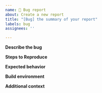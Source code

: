 ```yaml
---
name: 🐞 Bug report
about: Create a new report
title: "[Bug] the summary of your report"
labels: bug
assignees: ''

---
```


**Describe the bug**  
<!-- A clear and concise description of what the bug is -->

**Steps to Reproduce**  
<!-- Steps or code to reproduce the behavior -->

**Expected behavior**  
<!-- A clear and concise description of what you expected to happen -->

**Build environment**

<!--
Run `florestad --help` or `./target/release/florestad --help`
and copy the first line (version and environment part). For example:

`version 0.7.0-32-g7c80df1 compiled for x86_64-linux-gnu with rustc 1.74.1 (a28077b28 2023-12-04)`
-->
                
**Additional context**  
<!-- Add any other context about the problem here. -->

